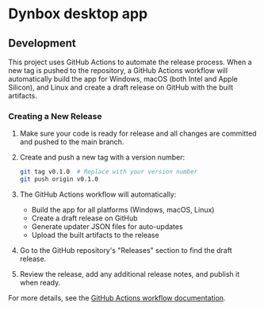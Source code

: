 # Dynbox desktop app

## Development

This project uses GitHub Actions to automate the release process. When a new tag is pushed to the repository, a GitHub Actions workflow will automatically build the app for Windows, macOS (both Intel and Apple Silicon), and Linux and create a draft release on GitHub with the built artifacts.

### Creating a New Release

1. Make sure your code is ready for release and all changes are committed and pushed to the main branch.

2. Create and push a new tag with a version number:
   ```bash
   git tag v0.1.0  # Replace with your version number
   git push origin v0.1.0
   ```

3. The GitHub Actions workflow will automatically:
   - Build the app for all platforms (Windows, macOS, Linux)
   - Create a draft release on GitHub
   - Generate updater JSON files for auto-updates
   - Upload the built artifacts to the release

4. Go to the GitHub repository's "Releases" section to find the draft release.

5. Review the release, add any additional release notes, and publish it when ready.

For more details, see the [GitHub Actions workflow documentation](.github/README.md).

